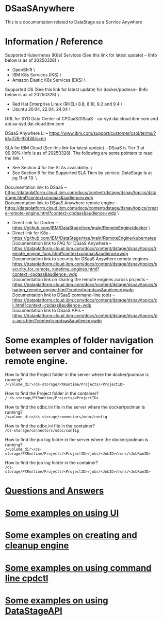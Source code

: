 # DSaaSAnywhere

This is a documentation related to DataStage as a Service Anywhere

# Information / Reference

Supported Kubernetes (K8s) Services (See this link for latest update) – (Info below is as of 20250328) \
- OpenShift \
- IBM K8s Services (IKS) \
- Amazon Elastic K8s Services (EKS) \

Supported OS (See this link for latest update) for docker/podman– (Info below is as of 20250328) \
- Red Hat Enterprise Linux (RHEL) 8.8, 8.10, 9.2 and 9.4 \
-	Ubuntu 20.04, 22.04, 24.04 \

URL for SYD Data Center of CPDaaS/DSaaS – au-syd.dai.cloud.ibm.com and api.au-syd.dai.cloud.ibm.com

DSaaS Anywhere LI – https://www.ibm.com/support/customer/csol/terms/?id=i126-9243&lc=en

SLA for IBM Cloud (See this link for latest update) – DSaaS is Tier 3 at 99.99% (Info is as of 20250328). The following are some pointers to read the link. \
-	See Section 4 for the SLAs availability. \
-	See Section 6 for the Supported SLA Tiers by service. DataStage is at pg 11 of 19. \

Documentation link to DSaaS – https://dataplatform.cloud.ibm.com/docs/content/dstage/dsnav/topics/datastage.html?context=cpdaas&audience=wdp \
Documentation link to DSaaS Anywhere remote engine – https://dataplatform.cloud.ibm.com/docs/content/dstage/dsnav/topics/create-remote-engine.html?context=cpdaas&audience=wdp \
-	Direct link for Docker – https://github.com/IBM/DataStage/tree/main/RemoteEngine/docker \
-	Direct link for K8s – https://github.com/IBM/DataStage/tree/main/RemoteEngine/kubernetes \
Documentation link to FAQ for DSaaS Anywhere – https://dataplatform.cloud.ibm.com/docs/content/dstage/dsnav/topics/remote_engine_faqs.html?context=cpdaas&audience=wdp \
Documentation link to security for DSaaS Anywhere remote engines – https://dataplatform.cloud.ibm.com/docs/content/dstage/dsnav/topics/security_for_remote_runetime_engines.html?context=cpdaas&audience=wdp \
Documentation link on sharing the remote engines across projects – https://dataplatform.cloud.ibm.com/docs/content/dstage/dsnav/topics/sharing_remote_engine.html?context=cpdaas&audience=wdp \
Documentation link to DSaaS command-line tools – https://dataplatform.cloud.ibm.com/docs/content/dstage/dsnav/topics/cli.html?context=cpdaas&audience=wdp \
Documentation link to DSaaS APIs – https://dataplatform.cloud.ibm.com/docs/content/dstage/dsnav/topics/ds-apis.html?context=cpdaas&audience=wdp

# Some examples of folder navigation between server and container for remote engine.

How to find the Project folder in the server where the docker/podman is running? \
`/<volume_dir>/ds-storage/PXRuntime/Projects/<ProjectID>`

How to find the Project folder in the container? \
`/ ds-storage/PXRuntime/Projects/<ProjectID>`

How to find the odbc.ini file in the server where the docker/podman is running? \
`/<volume_dir>/ds-storage/connectors/odbc/config`

How to find the odbc.ini file in the container? \
`/ds-storage/connectors/odbc/config`

How to find the job log folder in the server where the docker/podman is running? \
`/<volume_dir>/ds-storage/PXRuntime/Projects/<ProjectID>/jobs/<JobID>/runs/<JobRunID>`

How to find the job log folder in the container? \
`/ds-storage/PXRuntime/Projects/<ProjectID>/jobs/<JobID>/runs/<JobRunID>`

# [Questions and Answers](Q&A.md)

# [Some examples on using UI](Examples-UI.md)

# [Some examples on creating and cleanup engine](Examples-Engine.md)

# [Some examples on using command line cpdctl](Examples-CmdLine.md)

# [Some examples on using DataStageAPI](Examples-DSAPI.md)



